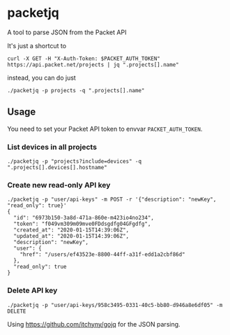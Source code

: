 # packetjq

A tool to parse JSON from the Packet API

It's just a shortcut to

```
curl -X GET -H "X-Auth-Token: $PACKET_AUTH_TOKEN" https://api.packet.net/projects | jq ".projects[].name"
```

instead, you can do just

```
./packetjq -p projects -q ".projects[].name"
```

## Usage

You need to set your Packet API token to envvar `PACKET_AUTH_TOKEN`.
 
### List devices in all projects

```
./packetjq -p "projects?include=devices" -q ".projects[].devices[].hostname"
```

### Create new read-only API key

```
./packetjq -p "user/api-keys" -m POST -r '{"description": "newKey", "read_only": true}'
{
  "id": "6973b150-3a8d-471a-860e-m423io4no234",
  "token": "f049vm309m09mve0FDdsgdfg04GFgdfg",
  "created_at": "2020-01-15T14:39:06Z",
  "updated_at": "2020-01-15T14:39:06Z",
  "description": "newKey",
  "user": {
    "href": "/users/ef43523e-8800-44ff-a31f-edd1a2cbf86d"
  },
  "read_only": true
}
```

### Delete API key

```
./packetjq -p "user/api-keys/958c3495-0331-40c5-bb80-d946a8e6df05" -m DELETE
```

Using https://github.com/itchyny/gojq for the JSON parsing.

